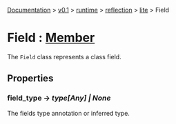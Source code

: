 [Documentation](/docs/documentation.md) >
 [v0.1](/docs/0.1/version.md) >
  [runtime](/docs/0.1/runtime/module.md) >
   [reflection](/docs/0.1/runtime/reflection/module.md) >
    [lite](/docs/0.1/runtime/reflection/lite/module.md) >
     Field

# Field : [Member](member.md)

The `Field` class represents a class field.

## Properties

### field_type -> _type[Any] | None_

The fields type annotation or inferred type.